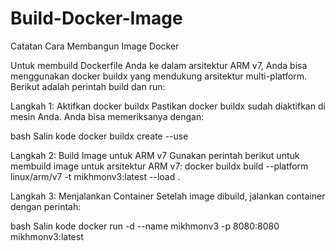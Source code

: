 # Build-Docker-Image
Catatan Cara Membangun Image Docker

Untuk membuild Dockerfile Anda ke dalam arsitektur ARM v7, Anda bisa menggunakan docker buildx yang mendukung arsitektur multi-platform. Berikut adalah perintah build dan run:

Langkah 1: Aktifkan docker buildx
Pastikan docker buildx sudah diaktifkan di mesin Anda. Anda bisa memeriksanya dengan:

bash
Salin kode
docker buildx create --use

Langkah 2: Build Image untuk ARM v7
Gunakan perintah berikut untuk membuild image untuk arsitektur ARM v7:
docker buildx build --platform linux/arm/v7 -t mikhmonv3:latest --load .

Langkah 3: Menjalankan Container
Setelah image dibuild, jalankan container dengan perintah:

bash
Salin kode
docker run -d --name mikhmonv3 -p 8080:8080 mikhmonv3:latest

